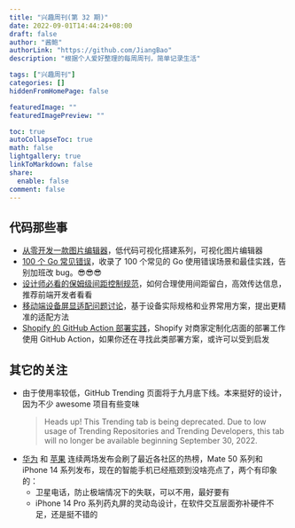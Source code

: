 ```yaml
---
title: "兴趣周刊(第 32 期)"
date: 2022-09-01T14:44:24+08:00
draft: false
author: "酱鲍"
authorLink: "https://github.com/JiangBao"
description: "根据个人爱好整理的每周周刊，简单记录生活"

tags: ["兴趣周刊"]
categories: []
hiddenFromHomePage: false

featuredImage: ""
featuredImagePreview: ""

toc: true
autoCollapseToc: true
math: false
lightgallery: true
linkToMarkdown: false
share:
  enable: false
comment: false
---
```


<!--more-->

## 代码那些事
* [从零开发一款图片编辑器](https://mp.weixin.qq.com/s/SEIgiDJZOCX11JqxFdiKUw)，低代码可视化搭建系列，可视化图片编辑器
* [100 个 Go 常见错误](https://github.com/teivah/100-go-mistakes)，收录了 100 个常见的 Go 使用错误场景和最佳实践，告别加班改 bug。😎😎😎
* [设计师必看的保姆级间距控制规范](https://mp.weixin.qq.com/s/SUx08i_e2JXdXnIvVGzmgw)，如何合理使用间距留白，高效传达信息，推荐前端开发者看看
* [移动端设备屏显适配问题讨论](https://mp.weixin.qq.com/s/wOPMLIgKCZ7_vaA4oTwwXQ)，基于设备实际规格和业界常用方案，提出更精准的适配方法
* [Shopify 的 GitHub Action 部署实践](https://github.com/readme/guides/shopify-github-actions)，Shopify 对商家定制化店面的部署工作使用 GitHub Action，如果你还在寻找此类部署方案，或许可以受到启发

## 其它的关注
* 由于使用率较低，GitHub Trending 页面将于九月底下线。本来挺好的设计，因为不少 awesome 项目有些变味
  > Heads up! This Trending tab is being deprecated. Due to low usage of Trending Repositories and Trending Developers, this tab will no longer be available beginning September 30, 2022.
* [华为](https://consumer.huawei.com/cn/) 和 [苹果](https://www.apple.com.cn/) 连续两场发布会刷了最近各社区的热榜，Mate 50 系列和 iPhone 14 系列发布，现在的智能手机已经瓶颈到没啥亮点了，两个有印象的：
  * 卫星电话，防止极端情况下的失联，可以不用，最好要有
  * iPhone 14 Pro 系列药丸屏的灵动岛设计，在软件交互层面弥补硬件不足，还是挺不错的